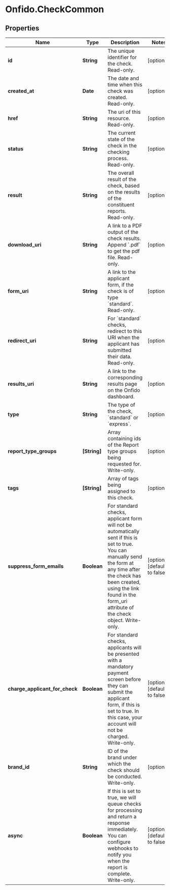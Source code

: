 # Onfido.CheckCommon

## Properties
Name | Type | Description | Notes
------------ | ------------- | ------------- | -------------
**id** | **String** | The unique identifier for the check. Read-only. | [optional] 
**created_at** | **Date** | The date and time when this check was created. Read-only. | [optional] 
**href** | **String** | The uri of this resource. Read-only. | [optional] 
**status** | **String** | The current state of the check in the checking process. Read-only. | [optional] 
**result** | **String** | The overall result of the check, based on the results of the constituent reports. Read-only. | [optional] 
**download_uri** | **String** | A link to a PDF output of the check results. Append &#x60;.pdf&#x60; to get the pdf file. Read-only. | [optional] 
**form_uri** | **String** | A link to the applicant form, if the check is of type &#x60;standard&#x60;. Read-only. | [optional] 
**redirect_uri** | **String** | For &#x60;standard&#x60; checks, redirect to this URI when the applicant has submitted their data. Read-only. | [optional] 
**results_uri** | **String** | A link to the corresponding results page on the Onfido dashboard. | [optional] 
**type** | **String** | The type of the check, &#x60;standard&#x60; or &#x60;express&#x60;. | [optional] 
**report_type_groups** | **[String]** | Array containing ids of the Report type groups being requested for. Write-only. | [optional] 
**tags** | **[String]** | Array of tags being assigned to this check. | [optional] 
**suppress_form_emails** | **Boolean** | For standard checks, applicant form will not be automatically sent if this is set to true. You can manually send the form at any time after the check has been created, using the link found in the form_uri attribute of the check object. Write-only.  | [optional] [default to false]
**charge_applicant_for_check** | **Boolean** | For standard checks, applicants will be presented with a mandatory payment screen before they can submit the applicant form, if this is set to true. In this case, your account will not be charged. Write-only.  | [optional] [default to false]
**brand_id** | **String** | ID of the brand under which the check should be conducted. Write-only. | [optional] 
**async** | **Boolean** | If this is set to true, we will queue checks for processing and return a response immediately. You can configure webhooks to notify you when the report is complete. Write-only.  | [optional] [default to false]


